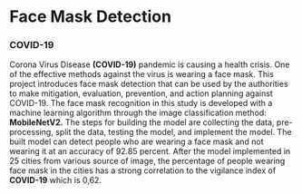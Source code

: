 # Face Mask Detection
### COVID-19
Corona Virus Disease **(COVID-19)** pandemic is causing a health crisis. One of the effective methods against the virus is wearing a face mask. This project introduces face mask detection that can be used by the authorities to make mitigation, evaluation, prevention, and action planning against COVID-19. 
The face mask recognition in this study is developed with a machine learning algorithm through the image classification method: **MobileNetV2.**
The steps for building the model are collecting the data, pre-processing, split the data, testing the model, and implement the model.
The built model can detect people who are wearing a face mask and not wearing it at an accuracy of 92.85 percent.
After the model implemented in 25 cities from various source of image, the percentage of people wearing face mask in the cities has a strong correlation to the vigilance index of **COVID-19** which is 0,62.
